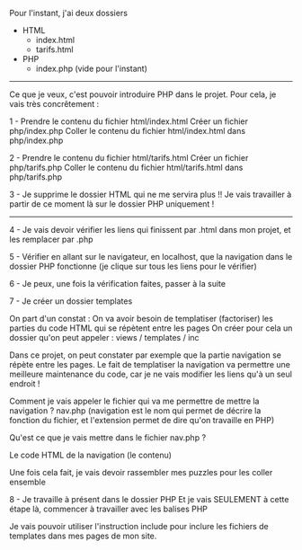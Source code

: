 Pour l'instant, j'ai deux dossiers

- HTML
  - index.html
  - tarifs.html
- PHP
  - index.php (vide pour l'instant)


-----

Ce que je veux, c'est pouvoir introduire PHP dans le projet.
Pour cela, je vais très concrêtement :

1 - Prendre le contenu du fichier html/index.html
Créer un fichier php/index.php
Coller le contenu du fichier html/index.html dans php/index.php

2 - Prendre le contenu du fichier html/tarifs.html
Créer un fichier php/tarifs.php
Coller le contenu du fichier html/tarifs.html dans php/tarifs.php

3 - Je supprime le dossier HTML qui ne me servira plus !!
    Je vais travailler à partir de ce moment là sur le dossier PHP uniquement !

------

4 - Je vais devoir vérifier les liens qui finissent par .html dans mon projet, et les remplacer par .php

5 - Vérifier en allant sur le navigateur, en localhost, que la navigation dans le dossier PHP fonctionne (je clique sur tous les liens pour le vérifier)

6 - Je peux, une fois la vérification faites, passer à la suite

7 - Je créer un dossier templates

On part d'un constat : On va avoir besoin de templatiser (factoriser) les parties du code HTML qui se répètent entre les pages 
On créer pour cela un dossier qu'on peut appeler : views / templates / inc

Dans ce projet, on peut constater par exemple que la partie navigation se répète entre les pages. Le fait de templatiser la navigation va permettre une meilleure maintenance du code, car je ne vais modifier les liens qu'à un seul endroit !

Comment je vais appeler le fichier qui va me permettre de mettre la navigation ?
nav.php (navigation est le nom qui permet de décrire la fonction du fichier, et l'extension permet de dire qu'on travaille en PHP)

Qu'est ce que je vais mettre dans le fichier nav.php ?

Le code HTML de la navigation (le contenu)

Une fois cela fait, je vais devoir rassembler mes puzzles pour les coller ensemble

8 - Je travaille à présent dans le dossier PHP
Et je vais SEULEMENT à cette étape là, commencer à travailler avec les balises PHP

Je vais pouvoir utiliser l'instruction include pour inclure les fichiers de templates dans mes pages de mon site.

